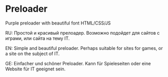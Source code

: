 # Preloader
Purple preloader with beautiful font HTML/CSS/JS

RU:
Простой и красивый прелоадер.
Возможно подойдет для сайтов с играми, или сайта на тему IT.

EN:
Simple and beautiful preloader.
Perhaps suitable for sites for games, or a site on the subject of IT.

GE:
Einfacher und schöner Preloader.
Kann für Spieleseiten oder eine Website für IT geeignet sein.
